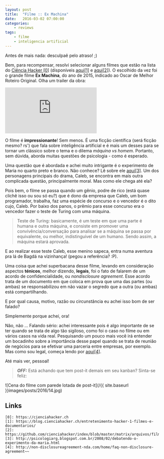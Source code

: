 ```yaml
---
layout: post
title:	"Filme :: Ex Machina"
date:	2016-03-02 07:00:00
categories:
    - reviews
tags:
    - filme
    - inteligencia artificial
---
```


Antes de mais nada: desculpaê pelo atraso! ;)

Bem, para recompensar, resolvi selecionar alguns filmes que estão na lista do [Ciência Hacker \[0\]][0] (disponíveis [aqui\[1\]][1] e [aqui\[2\]][2]). O escolhido da vez foi o grande filme **Ex Machina**, do ano de 2015, indicado ao Oscar de Melhor Roteiro Original. Olha um trailer da obra:

<iframe src="https://www.youtube.com/embed/EoQuVnKhxaM" frameborder="0" allowfullscreen></iframe>

O filme é **impressionante**! Sem menos. É uma ficção científica (será ficção mesmo? rs') que fala sobre inteligência artificial e é mais um desses para se tornar um clássico sobre o tema e o dilema *máquina vs homem*. Portanto, sem dúvida, aborda muitas questões de psicologia - como é esperado. 

Uma questão que é abordada e achei muito intrigante é o experimento de Maria no quarto preto e branco. Não conhece? Lê sobre ele [aqui\[3\]][3]. Um dos personagens principais do drama, Caleb, se encontra em mais outra complicada questão, principalmente moral. Mas como ele chega até ela?

Pois bem, o filme se passa quando um gênio, podre de rico (está quase clichê isso ou sou só eu?) que é dono da empresa que Caleb, um bom programador, trabalha, faz uma espécie de concurso e o vencedor é o dito cujo, Caleb. Por baixo dos panos, o prêmio para esse concurso era o vencedor fazer o teste de Turing com uma máquina.

> Teste de Turing: basicamente, é um teste em que uma parte é humana e outra máquina, e consiste em promover uma convivência/conversação para analisar se a máquina se passa por equivalente, ou melhor, indistinguível de um humano. Sendo assim, a máquina estará aprovada.

E ao realizar esse teste Caleb, esse menino sapeca, entra numa aventura pra lá de Bagdá na vizinhança! (pegou a referência? :P).

Uma coisa que achei superbacana desse filme, levando em consideração aspectos **ténicos**, melhor dizendo, **legais**, foi o fato de falarem de um acordo de confidencialidade, ou *nondisclosure agreement*. Esse acordo trata de um documento em que coloca em prova que uma das partes (ou ambas) se responsabilizou em não vazar o segredo que a outra (ou ambas) está compartilhando.

E por qual causa, motivo, razão ou circunstância eu achei isso bom de ser falado?

Simplemente porque achei, ora!

Não, não ... Falando sério: achei interessante pois é algo importante de se ter quando se trata de algo tão sigiloso, como foi o caso no filme ou em vários casos na vida real. Pesquisando um pouco mais você irá entender um bocadinho sobre a importância desse papel quando se trata de reunião de negócios para se efetivar uma parceria entre empresas, por exemplo. Mas como sou legal, começa lendo por [aqui\[4\]][4].

Até mais ver, pessoal!

> ***OFF:*** Está achando que tem post-it demais em seu kanban? Sinta-se feliz:

![Cena do filme com parede lotada de post-it](/{{ site.baseurl }}images/posts/2016/14.jpg)

## Links

~~~
[0]: https://cienciahacker.ch
[1]: https://blog.cienciahacker.ch/entretenimento-hacker-1-filmes-e-documentarios/
[2]: https://github.com/cienciahacker/index/blob/master/matrix/arquivos/filmes.md
[3]: http://psicologiarg.blogspot.com.br/2008/02/debatendo-o-experimento-da-maria.html
[4]: http://non-disclosureagreement-nda.com/home/faq-non-disclosure-agreement~~
~~~

[0]: https://cienciahacker.ch
[1]: https://blog.cienciahacker.ch/entretenimento-hacker-1-filmes-e-documentarios/
[2]: https://github.com/cienciahacker/index/blob/master/matrix/arquivos/filmes.md
[3]: http://psicologiarg.blogspot.com.br/2008/02/debatendo-o-experimento-da-maria.html
[4]: http://non-disclosureagreement-nda.com/home/faq-non-disclosure-agreement
